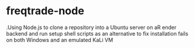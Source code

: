 # freqtrade-node
.Using Node.js to clone a repository into a Ubuntu server on aR ender backend and run setup shell scripts as an alternative to fix installation fails on both Windows and an emulated KaLi VM
